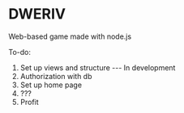 # DWERIV
Web-based game made with node.js

To-do:

1) Set up views and structure   ---   In development
2) Authorization with db
3) Set up home page 
4) ???
5) Profit
